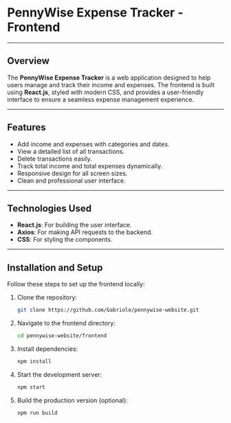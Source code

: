 # PennyWise Expense Tracker - Frontend

---

## **Overview**
The **PennyWise Expense Tracker** is a web application designed to help users manage and track their income and expenses. The frontend is built using **React.js**, styled with modern CSS, and provides a user-friendly interface to ensure a seamless expense management experience.

---

## **Features**
- Add income and expenses with categories and dates.
- View a detailed list of all transactions.
- Delete transactions easily.
- Track total income and total expenses dynamically.
- Responsive design for all screen sizes.
- Clean and professional user interface.

---

## **Technologies Used**
- **React.js**: For building the user interface.
- **Axios**: For making API requests to the backend.
- **CSS**: For styling the components.

---

## **Installation and Setup**

Follow these steps to set up the frontend locally:

1. Clone the repository:
   ```bash
   git clone https://github.com/Gabriole/pennywise-website.git
2. Navigate to the frontend directory:
   ```bash
   cd pennywise-website/frontend
3. Install dependencies:
   ```bash
   npm install
4. Start the development server:
   ```bash
   npm start
5. Build the production version (optional):
   ```bash
   npm run build









   

